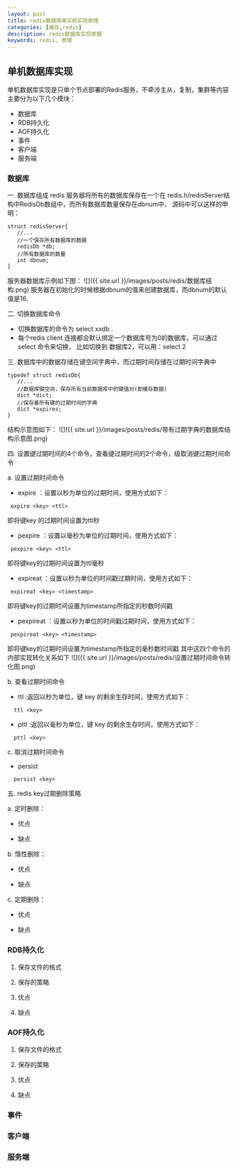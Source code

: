 ```yaml
---
layout: post
title: redis数据库单实例实现原理
categories: [缓存,redis]
description: redis数据库实现原理
keywords: redis, 原理
---
```


## 单机数据库实现
 单机数据库实现是只单个节点部署的Redis服务，不牵涉主从，复制，集群等内容
 主要分为以下几个模块：
 + 数据库
 + RDB持久化
 + AOF持久化
 + 事件
 + 客户端
 + 服务端

### 数据库
 一. 数据库组成
 redis 服务器将所有的数据库保存在一个在 redis.h/redisServer结构中RedisDb数组中，而所有数据库数量保存在dbnum中，
 源码中可以这样的申明：
 ```
 struct redisServer{
    //...
    //一个保存所有数据库的数据
    redisDb *db;
    //所有数据库的数量
    int dbnum;
 }
 ```
服务器数据库示例如下图：
![]({{ site.url }}/images/posts/redis/数据库结构.png)
服务器在初始化的时候根据dbnum的值来创建数据库，而dbnum的默认值是16.

 二. 切换数据库命令
 + 切换数据库的命令为 select  xxdb .
 + 每个redis client 连接都会默认绑定一个数据库号为0的数据库，可以通过select 命令来切换，
 比如切换到 数据库2，可以用：select 2

 三. 数据库中的数据存储在键空间字典中，而过期时间存储在过期时间字典中
 ```
 typedef struct redisDb{
    //...
    //数据库键空间，保存所有当前数据库中的键值对(即缓存数据)
    dict *dict;
    //保存着所有键的过期时间的字典
    dict *expires;
 }
 ```
 结构示意图如下：
 ![]({{ site.url }}/images/posts/redis/带有过期字典的数据库结构示意图.png)

 四. 设置键过期时间的4个命令，查看键过期时间的2个命令，级取消键过期时间命令

 a. 设置过期时间命令

 + expire ：设置以秒为单位的过期时间，使用方式如下：
  ```
   expire <key> <ttl>
  ```
 即将键key 的过期时间设置为ttl秒

 + pexpire ：设置以毫秒为单位的过期时间，使用方式如下：
  ```
   pexpire <key> <ttl>
  ```
 即将键key的过期时间设置为ttl毫秒

 + expireat ：设置以秒为单位的时间戳过期时间，使用方式如下：
  ```
   expireat <key> <timestamp>
  ```
 即将键key的过期时间设置为timestamp所指定的秒数时间戳

 + pexpireat ：设置以秒为单位的时间戳过期时间，使用方式如下：
  ```
   pexpireat <key> <timestamp>
  ```
 即将键key的过期时间设置为timestamp所指定的毫秒数时间戳
 其中这四个命令的内部实现转化关系如下
 ![]({{ site.url }}/images/posts/redis/设置过期时间命令转化图.png)

 b. 查看过期时间命令
 +  ttl :返回以秒为单位，键 key 的剩余生存时间，使用方式如下：
 ```
   ttl <key>
 ```
 + pttl :返回以毫秒为单位，键 key 的剩余生存时间，使用方式如下：
 ```
   pttl <key>
 ```

 c. 取消过期时间命令
 + persist
 ```
   persist <key>
 ```

 五. redis key过期删除策略

 a. 定时删除：

 + 优点

 + 缺点

 b. 惰性删除：
 + 优点

 + 缺点

 c. 定期删除：
 + 优点

 + 缺点

### RDB持久化

 1. 保存文件的格式


 2. 保存的策略

 3. 优点

 4. 缺点


### AOF持久化

 1. 保存文件的格式


 2. 保存的策略

 3. 优点

 4. 缺点

### 事件



### 客户端




### 服务端
